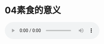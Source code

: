 
# 04素食的意义

<audio controls src="https://s3.ap-northeast-1.wasabisys.com/hdcx/jmy/%e6%85%a7%e7%81%af%e7%a6%85%e4%bf%ae%e8%af%be/%e6%85%a7%e7%81%af%e7%a6%85%e4%bf%ae%e8%af%be%e7%ac%ac%e4%ba%8c%e5%86%8c/05%20%e7%b4%a0%e9%a3%9f%e7%9a%84%e6%84%8f%e4%b9%89.mp3" />

import TOCInline from '@theme/TOCInline';

<details>
<summary>目录</summary>
<TOCInline toc={toc} maxHeadingLevel='6' />
</details>



为大家简单地介绍一下此书中的部分内容。

书中谈到佛教如何看待吃肉吃素时讲道：

小乘佛教认为：三净肉能食，非三净肉不能食。在泰国等地，僧众至今还是这样行持的。他们认为：如果所有的肉都不吃，是提婆达多的仪表。其根据是小乘的戒律，释迦牟尼佛在小乘律经中就是这样宣讲的。

在大乘佛教中，汉传佛教有着吃素的优良传统，目前，吃素之人还是比较多。他们主要是依《楞伽经》和《涅槃经》这两部大乘经典而行的，这也是大乘佛教慈悲精神的具体再现。

对此问题，人们对藏传佛教有诸多误解。虽然并无依据，但很多人以为藏传佛教是允许吃肉的。现在很多学显宗的出家人、在家人，也毫无根据地认为学密者可以吃肉。他们认为：密宗最兴盛的地方是西藏，而西藏的僧俗弟子多数是吃肉的（其实并非如此，后文中将提到。），于是便草率地下了结论。

密宗分前译和后译。前译指宁玛巴，其最高法要是《大圆满》，而《大圆满》的续部（密宗的经典叫《续部》）中明确讲到不允许吃肉。后译指格鲁巴、噶举巴、萨迦巴等，除了宁玛巴以外的西藏密宗教派。后译《续部》中最重要和关键的是《时轮金刚》，而《时轮金刚》的续部和解释也讲得很清楚：不允许吃肉。由上可知，凡是大乘佛教，无论显宗、密宗，都是反对吃肉的。

为什么在密宗的会供中，会有酒有肉呢？其实，这与平时的吃肉喝酒是截然不同的。对此，下面再作分析。

既然凡是大乘佛教都反对吃肉，那么西藏的修行人中为什么有人吃肉呢？这并非经典开许，而是另有其因。众所周知，西藏高原上大多数地方都不适合生长蔬菜和大米。即使在可以生长的地方，其产量也很少。加之交通不方便，和外界的接触相当少。特别在牧区，如果不吃肉就只有糌粑，没有太多选择。以前，牧区受限于交通不便的限制，几乎无法和其他地方联系，即使西藏内部，相互间的往来也比较少。例如，青海的有些牧区和农区之间，相隔几百公里，相互往来只能凭借马和耗牛，路途十分艰险，想平安返回都无法保证。所以，在很多牧区只有吃肉，这是环境决定的。虽然在大乘经典中严格要求素食，西藏的修行者也知道肉食不符合大乘佛教的教义、是不对的，可是他们却因环境因素而不能吃素，所以只有吃三净肉，但绝不吃非三净肉。

可是，这不能代表密宗，不能代表藏传佛教，也不能代表西藏的僧团。事实上，在西藏的修行人中，有很多素食者。如写《大鹏振翅大圆满》的夏嘎巴，是一位非常了不起的成就者；还有新龙的白玛登德活佛，他已是证得虹身的大成就者，那不是一般的成就，而是真正在圆寂后连肉体都没有留下。虽然他们起初也吃肉，但后来却发誓断绝肉食。又如华智仁波切的上师，即智悲光尊者的弟子，也是非常了不起的成就者；还有法王如意宝的上师托嘎仁波切，他们也发誓吃素。当然，还有很多很多的高僧大德都是这样。所以，虽然西藏有些修行人吃肉，但是，这不代表所有的人，也不代表经典。大乘经典和密乘《续部》中都没讲可以吃肉。

有一种情况实在令人堪忧，一些在汉地原本吃素的修行人，在入藏修学密宗后，没有学到藏传佛教的精髓，却将吃肉的恶习继承得青出于蓝而胜于蓝。他们认为这就是真正的密宗，作为密宗的瑜伽行者，吃肉是理所当然之事。有些汉僧从藏地回到汉地后，披个袈裟自称是学密者，会供时买一大堆酒肉，对着酒肉念个仪轨就开始吃肉喝酒，自认为这就是会供。很多无知的居士也这样认为：酒是甘露，吃肉也没有问题。学显宗的仍在坚持素食，很多学密的人还看不起他们。其实这些都是不对的，应该纠正这些错误观点。

当然，即使要纠正，也需要有依据。下面就讲三个方面的根据：第一是小乘的；第二是大乘显宗的；第三是密宗的。让我们来看看这三个宗派是如何看待吃肉的。

## 一、小乘的观点

小乘的律经里讲，释迦牟尼佛住世时，有一在家人是个村长，他的手下有很多猎人。在他没有证悟时，猎人们靠打猎供养他很多的肉吃。后来，释迦牟尼佛给他传法，他证悟了小乘的见道，从此就不吃肉了。手下的猎人依旧打猎供养，当有出家人来化缘时，他就把肉供养给他们。出家人吃了这肉，外道就开始诽谤说：“那些肉在家人都不吃，释迦牟尼佛的弟子却吃，太不象话了。”这话传到释迦牟尼佛那里，有些比丘就请示佛陀：“现在我们吃肉，外面有这样的说法，我们应该怎么办？”从那时起，释迦牟尼佛就规定三净肉可以吃，除此之外的肉都不能吃。在三净肉里面也有一些特殊规定，即蛇、狗、马、黄牛的肉不能吃。因为在佛住世时的印度，人们认为蛇、狗、马、黄牛的肉和人肉一样是非常不干净的，所以佛就规定这些肉即使是三净肉也不能吃。至今，南传佛教还是坚持吃三净肉。

如果我们只学小乘而不学大乘显密教法，则吃三净肉也不违背佛最早所说的教义。

什么是三净肉？这里的三净是指：第一、没有亲眼看到为我而杀；第二、没有听到我信任的人说这是专门为我而杀的；第三、自己没有怀疑这是专门为我而杀的。比如：市场上的肉是为了提供给所有吃肉的人，不是专门为我杀的，所以是三净肉。又如，到藏族人家里作客，他们会特意宰杀绵羊款待客人；汉族人就专门爱为客人杀鸡、鱼、兔等，这些都不是三净肉。在小乘里就是这样要求：三清净的肉可以吃，非三清净的不可以吃。

## 二、大乘的观点

这也是此处要着重强调的。大乘佛教认为：所有的肉都不能吃，不但非三净肉不可以吃，即使是因病而死，不是为食肉而被杀死的牛、羊等等也不能吃。

大乘佛教的哪些经典里是这样讲的呢？主要是《楞伽经》和《涅槃经》，其他的经典也有一些记载，但以这两部经的讲述最为清楚、详尽。

《楞伽经》中讲了很多食肉的过失，但这里只讲最重要的三个：

第一个原因是，所有的众生从无始以来彼此都做过父母，如我们吃的猪、牛、羊等动物，以前肯定也做过我们的父母亲，如果吃它们的肉，就等于是吃自己父母或子女的肉。所以，不要说从出世间，就是从世间的角度来看，吃肉也是很不对的；

第二个原因是，动物看见吃肉的人时，会感到非常恐惧。我们也知道，很多动物的感官比人类的要敏感得多，它们能知道这是吃肉的人，也闻得出肉食者的味道和素食者完全不同。佛说，当肉食者接近动物，特别是小生命时，他们会非常害怕和恐惧，甚至怕到要昏过去的程度，就如同人看到罗刹时的感觉一样。（罗刹是一种吃人的非人。）所以，自称是菩萨、受菩萨戒、修慈悲心的人肯定也不应该吃肉，这是从利益其他众生的角度讲的；

第三是从自利利他的角度来讲的，这点特别重要。吃肉的人在转世的时候，如果堕于旁生道就绝对会作食肉动物。因为他这一世对肉食非常喜爱，在阿赖耶识上就会留下很浓厚的习气。当投生到另一个身体时，肉体虽然换了，但习气依旧存留在阿赖耶识上。正如我们所看到的，习气成熟时，有些肉食动物在出生后几小时，不用谁教，自己就会去捕食其他小动物来吃。这就是因为他们从前是吃肉的，习气很浓，现在作畜生又不知取舍，这时肯定就会杀生。这一点可以说是最可怕的。

平时，我们都自认为是修行人，那就要往里观察一下，现在我们修到了什么程度？大乘里面讲五道十地，我们如今是在哪一个层次上呢？

五道中的加行道和资粮道，虽然都是凡夫道，但也有很大的功德。资粮道有上、中、下三种分别。且不论中和下，就是修上资粮道的人，也有可能作旁生。因为他有可能犯菩萨戒和密乘根本戒，既然因果不虚，那么他肯定就要堕落到三恶道。如果堕落为饿鬼或旁生，那时他肯定就是食肉的众生了。

再看加行道。在凡夫道里，这已经是修得非常不错的了。从密宗的角度看，他的生起次第已经修到可以非常清楚地观想本尊，不但是心里观想得清楚，而且可以亲眼目睹，无论是忿怒本尊还是寂静本尊，都已经修到这种程度；在圆满次第方面，他已经修到气脉明点完全通畅无阻；在证悟空性方面，他已经证悟到非常不错的境界，只是对大光明还没有现量证悟，即没有证得一地、没有见道而已。尽管如此，经书上讲得很清楚：他如果犯密乘根本戒而不忏悔，就一定会堕落。

我们很多人，包括我自己在内，是资粮道？加行道？还是根本就没有入门呢？加行道最低的层次，是从无造作的菩提心开始。当一心一意想要利益众生，有了为众生而成佛的决心以后，才会有不造作的菩提心，这是加行道的第一步。现在我们有没有这样的菩提心呢？如果没有，我们就根本没有入门，还在大乘佛教的门外，是凡夫中的凡夫，在轮回中肯定要作成千上万次的旁生，而且还是食肉的旁生。

我们现在是人，有取舍和选择的能力，而且明明知道肉食不好，也有条件不吃肉（特别在汉地条件很好），在这样的情况下，我们却不知取舍和选择，那么等到投生作旁生时就必然会：第一，再好吃的瓜果蔬菜，也不愿意吃，只知道吃肉；第二，不知道吃肉的过失；第三，没有抉择的能力。所以，那时肯定会吃肉。我们生而为人，在知道取舍时都要选择吃肉，那么作旁生时吃肉也就很正常了。

佛很清楚地告诉我们，吃肉的人下一世会变成狮子、老虎、豹子等肉食动物。用逻辑推理也能成立这个说法。假如堕落为旁生，食物只有两大类：肉类和蔬果类。那时，因为我们浓厚的吃肉习气（习气是非常厉害的），就会作肉食动物，为了填饱自己的肚子就会去杀害生命。《具舍论》里讲，杀生有三种：贪心杀生、痴心杀生和嗔心杀生。这样的杀生叫作以贪心杀生。

在《动物世界》里我们都看过，食肉动物在二十四小时里要吃掉多少生命！如蓝鲸，它是目前世界上发现的最大动物，它吃的是很小的磷虾。一头蓝鲸一个晚上可以吃掉四吨磷虾，就是八千斤，这只是它一天的食物。每吃掉一条生命都是杀生，都有杀生的罪过，而且这个罪过是非常完整的。在它的一生中不会念一句佛号，也不会起一个善念，如果它活一百岁，则在一百年中都是这样造业，那它的下一世会是怎样的呢？佛在律经里面告诉我们，生命有四种：从光明走向光明、从黑暗走向光明、从光明走向黑暗、从黑暗走向黑暗。如果继续吃肉，就是从光明走向黑暗。当然，能通过修行而有办法不堕落，倒也无所谓。但是，请仔细地想一想，我们是否有这样的把握呢？

我们都认为自己是学佛的人，却连这一点点也不愿牺牲，那叫什么学佛？叫什么大乘佛法？又是怎样取舍的呢？我们现在所谓的学佛，是在自己不用作任何牺牲，在自己的名声、财产各方面都没有损失的情况下去学佛，但这并不叫学佛。吃素有什么损失呢？就是不能吃肉了。如果我们认为这就是损失的话，以后还会有更大的损失。现在有那么多的蔬菜、水果和粮食，我们为什么还要去吃其他生命的肉呢？

另外，一些人会想：有些高僧大德也在吃肉啊！我们为什么不可以吃呢？但是，我们能和他们比吗？我们有没有他们那样的修证？有没有他们那样的能力呢？如果有，你当然可以吃肉；如果没有，自己考虑该怎样做。

这些高僧大德度化众生的方法是不可思议的。《普贤上师言教》里讲过，那洛巴去找帝诺巴上师的时候，帝诺巴没有在看书，也没有在打坐，他在吃鱼！他烧了很大一堆火，旁边放了一盆活鱼，抓一条到火里，烧熟了就吃。但人家是在度，不是在吃；而我们只是在吃，不是在度啊！这完全不一样！

再说，其他人吃肉或吃素，他们堕落到地狱时我们也不会去地狱，他们往生净土时和我们也没有关系。所以，每个人都是自作自受，自己行善得善报、造恶得恶果。

总之，其他人吃肉也好，不吃也好，我们只要看自己有没有这样的能力，不要去和别人比，比是没有用的。

第三点是最可怕的，也是我吃素的主要原因。我以前是吃肉的，但我只是一个凡夫中的凡夫，资粮道都不是。我学了那么多佛法，也很清楚这样的人要在六道里流转，哪一道都要去，旁生道肯定也要去，那时一定会吃肉，会杀生。一天中要杀掉那么多生命，堕落下去长劫难复。现在我们认为不吃肉是损失，而实际上并没有什么损失。补身体还有许多其他的办法，满足口腹之欲也很好解决。当时我就是这样想的，不是不想吃肉，而是不敢吃肉。对于这个问题，每个人都应该认真想一想。

如果能够终生吃素是最好的。暂时作不到，能坚持多久就坚持多久，一年、二年、三年......如果实在做不到，就在一年中的神变月（藏历 1 月 1 日－15 日）、藏历四月（藏历四月初八是释迦牟尼佛的诞生日）、藏历六月（藏历 6 月 4 日是释迦牟尼佛转法轮的日子）和藏历九月（藏历的 9 月 22 日是释迦牟尼佛天降的节日）这四个月内吃素。如果连这一点也做不到，那么也可以在每月的初十、十五、二十九、三十这四天不吃肉。一定要发愿，“我现在因为种种原因不能吃长素，但我在这四天（或四个月）里不吃肉，以此四天（或四个月）吃素的功德，愿我以后生生世世不再吃肉！”。

现在很多人以为吃肉是理所当然的，但是，从长远来看，吃肉的问题比其他任何问题都重要，因为它涉及到一个非常严重的后果，就是要作肉食动物，而那时就别无选择地要杀生。在汉地吃素毫无问题，有许多蔬菜和营养品。现在不要说佛教徒，就是不学佛的人也在推广素食，那么我们为什么不推广呢？而且，汉传佛教吃素的优良传统，也需要我们来继承和发扬。

以前我吃肉的时候，到汉地就不想吃了，因为有许许多多的蔬菜，吃那些就够了，根本没有必要吃肉。如果说营养不够，也有办法弥补。希望大家以后都能吃素，并尽量动员他人吃素。

我们学佛就是要一步一步地做。既然现在是一个凡夫，不可能在一刹那或一小时内把资粮道全部修完，那就应该逐步去做，一步一步脚踏实地地去走，这样就有办法得到解脱。

以上是《楞伽经》里讲的几个理由。那么，在《涅槃经》里又是怎样讲这个问题的呢？

佛涅槃时，制定了另外一条戒律。佛说：转小乘法轮时开许吃三净肉，而从现在开始，无论大小乘，一律不能吃肉。由此，小乘的比丘（尼）也不允许吃三净肉。当然，这也是有开许的。如果生病时，医生吩咐一定要吃肉，不吃就有可能死亡，而这人的死亡会对众生和佛法有很大的损失，如无人转法轮、无人引导众生等，在这种情况下，可以开许把肉作为药物食用（这时，肉不是食物）。

所以，在大乘里，不但非三净肉，而且所有的肉，如为了肉食而杀的，或者自然死亡的，一律都不能吃。《涅槃经》中就是这样讲的。那时佛的弟子也问过：为什么一转法轮时开许吃三净肉，现在又不开许了呢？佛就说：戒律象楼梯，是一层层向上而去的。当时有些人有善根和机会进入佛门，如果那时就要求不吃任何肉，他们却作不到，这就会成为他们修法的障碍。所以佛慈悲开许他们吃三净肉，然后通过慢慢地引导，最后是所有的肉都不能吃。

## 三、密宗的观点

在密宗，特别是《时轮金刚》的颂词里说，吃肉有很大的过失，许多人吃一个动物的罪过很大，而一个人吃很多生命的罪过更大。现在的火腿肠、午餐肉之类的食品，是很多动物的肉混合制成的。所以，吃这样的肉罪过非常大，有吃掉很多生命的罪过。密宗里也讲到，凡是修大乘法的人，所有的肉都不能吃。

许多人会有这样一个疑问：虽说不能吃肉喝酒，但密宗不是要求要把酒肉看作甘露，作为誓言物来接受吗？当然是要接受的，但关键是怎么接受。比如：有一种剧毒的药物，普通人吃下去肯定要死，而修行人不靠其他的方法只通过修行的能力，吃了不但不死，而且不受任何影响。如果修行有这样的能力，则任何的酒、肉、茶对他都是一样的，而一般人是绝不允许这样做的。在密宗里，普通人可以用观想的方法接受誓言物，不能真正地吃肉喝酒。

会供时不是有酒有肉吗？这时该怎么做呢？

如果这时我们完全拒绝，当然会犯根本戒。但是，我们可以只吃象苍蝇腿那么大的一点点肉。从世俗来说，这根本不叫吃肉；从密宗来讲，这不是拒绝誓言物。而对于酒，只需用无名指沾一点涂到唇边就可以了。如果这样作，一不犯密乘戒，二不犯菩萨戒和别解脱戒，三个戒都不犯。

如果会供时给你一大块肉，那么你只要苍蝇腿那么大的一点，其他的还回去；如果在手里倒了很多酒（当然首先告诉他们不要倒那么多），只用手指头沾一点点涂到唇边，其他自行处理。绝对不允许一块块地吃肉，一口口地喝酒。

另外，在大圆满里讲得也很清楚，会供时根本不能用市场上杀生得来的肉，那是不清净的，而要用因疾病、火灾、地震、雷击等自然原因死亡的肉，这才是清净的，才可以用来会供。在大乘佛教里，清净和不清净的分别是：凡是为了人要吃而杀的都是不清净的，只有因自然原因而死亡的那些动物的肉才是清净的，但也不允许吃，这是大乘显宗和密宗共同的观点。会供时需要的就是这种清净的肉，这样才如法，我们一定要注意取舍。

密宗里面还讲到：屠夫和付钱买肉的人有同样的罪过。就像我们拿钱请工人去修塔，会认为功德是我们的，因为钱是我们的一样，虽然我们没有亲自去杀生，而是屠夫杀的，但却是我们给钱让他杀的。虽然有人会说，我们事前也没有让他去杀啊，可是，如果没有人付钱，他也不会杀生。因为，他和动物之间并没有仇恨，而且动物也没有伤害他或作犯法之事。他唯一的目的，就是为了钱，而钱是我们给的，实际上就等于是我们在让他杀生。所以，如果付钱给工人修塔有功德，那么付钱让人杀生也同样有罪过。密乘里就是这样讲的，哪怕从普通人的角度来看，这也很有道理。

现在这种现象更为厉害。因为交通和运输工具已经十分发达，每天世界上有很多的屠宰场都在出口肉类。比如：从海里捕捞的很多鱼类，马上就可以用飞机运走。现在有些屠宰场的鱼、肉已经不是为一个村庄、一个城市或一个国家提供的了，而是为世界各地吃肉的人提供，是为了所有吃肉的人而杀生。这不像以前，一个村庄里如果有屠宰场，其买主也就是这个村子里的人。

在这个世界上，每天为了吃肉的人杀掉了无以计数的生命，而谁是吃肉的人呢？要知道，我们就是他们中的一员！也就是说，今天，世界很多国家的屠宰场为我们杀掉了成千上万的生命，这一点是很可怕的，在经典里面也讲到了。

所以，在不考虑的时候，觉得吃肉没有什么，但仔细想一想、了解一下，才知道吃肉伤害了别的生命，也伤害了自己。我们一定要在这个问题上作取舍。

密宗里面还讲到：五肉五甘露虽然是学密人要接受的，但对于初学的人来说，则根本不能接触这些东西，而是要用观想或一些药物代替。如果不这样，而是去吃啊、喝啊，这实际上是修法上一个很大的魔障。什么叫魔障？一提到这个词，很多人就认为是有眼睛、耳朵、很多头和手的人或非人，其实这只是小小的魔。魔王是什么？障碍修行的没有其他什么魔王，说到底，吃肉就是魔障。这些就是密宗里讲的，所以，密宗哪里开许吃肉了？

根据我们现在的能力和条件，就应当吃素。但我们吃素不能象其他不学佛的人那样，只是考虑自己的健康，没有考虑来世，没有考虑慈悲。我们吃素时，一定要发愿不再吃肉，时间长短由自己定，越长越好，不发愿就不能成为善事。还要这样发愿：我们现在吃素，以此功德愿我们以后生生世世不要吃肉。如果我作了动物，也要作一个草食动物，不要作肉食动物。这样即使下一世堕落为旁生，也不会吃肉，既不会伤害他人，也不会伤害自己。

汉地从古至今，大多数出家人都吃素，对此，我们也非常地随喜和赞叹。所以，汉地学密的居士和出家人应该继续吃素，这是很好的。

